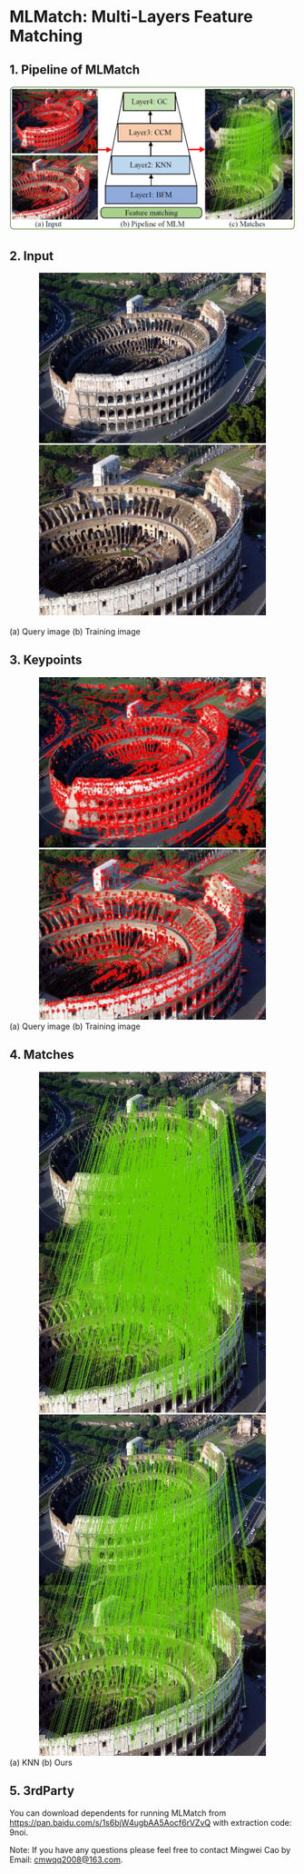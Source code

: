 # MLMatch: Multi-Layers Feature Matching

## 1. Pipeline of MLMatch

<center>
    <img src=".\doc\Framework.PNG"/>
</center>

## 2. Input

<div align='center'>
    <img src=".\input\colosseum\img1.jpg" width="400"/><img src=".\input\colosseum\img2.jpg"width="400"/>
</div>
<br>                                      (a) Query image       (b) Training image

## 3. Keypoints
<div align='center'>
    <img src=".\doc\LeftKeypoints.jpg" width="400"/><img src=".\doc\RightKeypoints.jpg"width="400"/>
</div>
                                                    (a) Query image      (b) Training image

## 4. Matches
<div align='center'>
    <img src=".\doc\KNN_2089.jpg" width="400"/><img src=".\doc\MLMatch_942.jpg"width="400"/>
</div>
                                                    (a) KNN       (b) Ours

## 5. 3rdParty

You can download dependents for running MLMatch from https://pan.baidu.com/s/1s6bjW4ugbAA5Aocf6rVZvQ with extraction code: 9noi.

Note: If you have any questions please feel free to contact Mingwei Cao by Email: [cmwqq2008@163.com](mailto:cmwqq2008@163.com).
